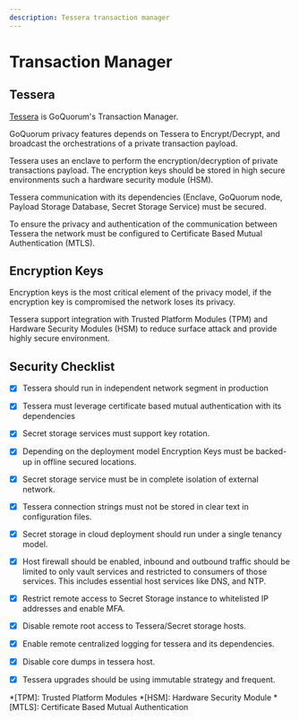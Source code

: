 ```yaml
---
description: Tessera transaction manager
---
```


# Transaction Manager

## Tessera

[Tessera](https://docs.tessera.consensys.net) is GoQuorum's Transaction Manager.

GoQuorum privacy features depends on Tessera to Encrypt/Decrypt, and broadcast the orchestrations of a private transaction payload.

Tessera uses an enclave to perform the encryption/decryption of private transactions payload. The encryption keys should be stored in high secure environments such a hardware security module (HSM).

Tessera communication with its dependencies (Enclave, GoQuorum node, Payload Storage Database, Secret Storage Service) must be secured.

To ensure the privacy and authentication of the communication between Tessera the network must be configured to Certificate Based Mutual Authentication (MTLS).

## Encryption Keys

Encryption keys is the most critical element of the privacy model, if the encryption key is compromised the network loses its privacy.

Tessera support integration with Trusted Platform Modules (TPM) and Hardware Security Modules (HSM) to reduce surface attack and provide highly secure environment.

## Security Checklist

- [x] Tessera should run in independent network segment in production

- [x] Tessera must leverage certificate based mutual authentication with its dependencies

- [x] Secret storage services must support key rotation.

- [x] Depending on the deployment model Encryption Keys must be backed-up in offline secured locations.

- [x] Secret storage service must be in complete isolation of external network.

- [x] Tessera connection strings must not be stored in clear text in configuration files.

- [x] Secret storage in cloud deployment should run under a single tenancy model.

- [x] Host firewall should be enabled, inbound and outbound traffic should be limited to only vault services and restricted to consumers of those services. This includes essential host services like DNS, and NTP.

- [x] Restrict remote access to Secret Storage instance to whitelisted IP addresses and enable MFA.

- [x] Disable remote root access to Tessera/Secret storage hosts.

- [x] Enable remote centralized logging for tessera and its dependencies.

- [x] Disable core dumps in tessera host.

- [x] Tessera upgrades should be using immutable strategy and frequent.

*[TPM]: Trusted Platform Modules
*[HSM]: Hardware Security Module
*[MTLS]: Certificate Based Mutual Authentication
